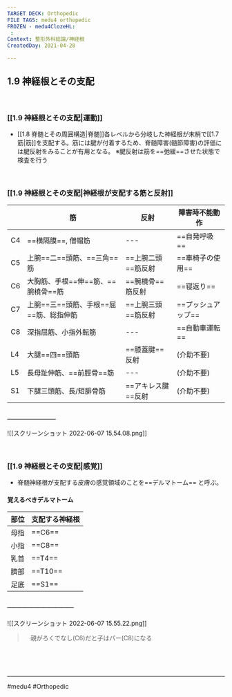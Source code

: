 ```yaml
---
TARGET DECK: Orthopedic
FILE TAGS: medu4 orthopedic
FROZEN - medu4ClozeHL:
 : 
Context: 整形外科総論/神経根
CreatedDay: 2021-04-28

---
```


## 1.9 神経根とその支配

<br>


### [[1.9 神経根とその支配|運動]]
* [[1.8 脊髄とその周囲構造|脊髄]]各レベルから分岐した神経根が末梢で[[1.7 筋|筋]]を支配する。筋には腱が付着するため、脊髄障害(髄節障害)の評価には腱反射をみることが有用となる。
※腱反射は筋を==弛緩==させた状態で検査を行う
<!--ID: 1619506273265-->


<br>

### [[1.9 神経根とその支配|神経根が支配する筋と反射]]
| |筋|反射|障害時不能動作|
|---|---|---|---|
|C4|==横隔膜==, 僧帽筋|---|==自発呼吸==|
|C5|上腕==二==頭筋、==三角==筋|==上腕二頭==筋反射|==車椅子の使用==|
|C6|大胸筋、手根==伸==筋、==腕橈骨==筋|==腕橈骨==筋反射|==寝返り==|
|C7|上腕==三==頭筋、手根==屈==筋、総指伸筋|==上腕三頭==筋反射|==プッシュアップ==|
|C8|深指屈筋、小指外転筋|---|==自動車運転==|
|L4|大腿==四==頭筋|==膝蓋腱==反射|(介助不要)|
|L5|長母趾伸筋、==前脛骨==筋|---|(介助不要)|
|S1|下腿三頭筋、長/短腓骨筋|==アキレス腱==反射|(介助不要)|
#### ＿＿＿＿＿＿＿＿
![[スクリーンショット 2022-06-07 15.54.08.png]]
<!--ID: 1656580797705-->




<br>



### [[1.9 神経根とその支配|感覚]]
* 脊髄神経根が支配する皮膚の感覚領域のことを==デルマトーム== と呼ぶ。
#### 覚えるべきデルマトーム
|部位|支配する神経根|
|---|---|
|母指|==C6==|
|小指|==C8==|
|乳首|==T4==|
|臍部|==T10==|
|足底|==S1==|
##### ＿＿＿＿＿＿＿＿＿＿＿
![[スクリーンショット 2022-06-07 15.55.22.png]]
<!--ID: 1619506273302-->


>　親がろくでなし(C6)だと子はパー(C8)になる


<br><br><br>

---
#medu4 #Orthopedic

